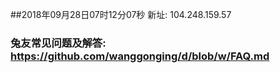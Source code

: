 ##2018年09月28日07时12分07秒 新址: 104.248.159.57
### 兔友常见问题及解答: https://github.com/wanggonging/d/blob/w/FAQ.md
